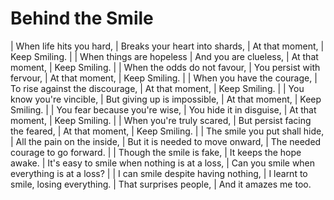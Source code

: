 # Behind the Smile

| When life hits you hard,
| Breaks your heart into shards,
| At that moment,
| Keep Smiling.
| 
| When things are hopeless
| And you are clueless,
| At that moment,
| Keep Smiling.
| 
| When the odds do not favour,
| You persist with fervour,
| At that moment,
| Keep Smiling.
| 
| When you have the courage,
| To rise against the discourage,
| At that moment,
| Keep Smiling.
| 
| You know you\'re vincible,
| But giving up is impossible,
| At that moment,
| Keep Smiling.
| 
| You fear because you\'re wise,
| You hide it in disguise,
| At that moment,
| Keep Smiling.
| 
| When you\'re truly scared,
| But persist facing the feared,
| At that moment,
| Keep Smiling.
| 
| The smile you put shall hide,
| All the pain on the inside,
| But it is needed to move onward,
| The needed courage to go forward.
| 
| Though the smile is fake,
| It keeps the hope awake.
| It\'s easy to smile when nothing is at a loss,
| Can you smile when everything is at a loss?
| 
| I can smile despite having nothing,
| I learnt to smile, losing everything.
| That surprises people,
| And it amazes me too.
